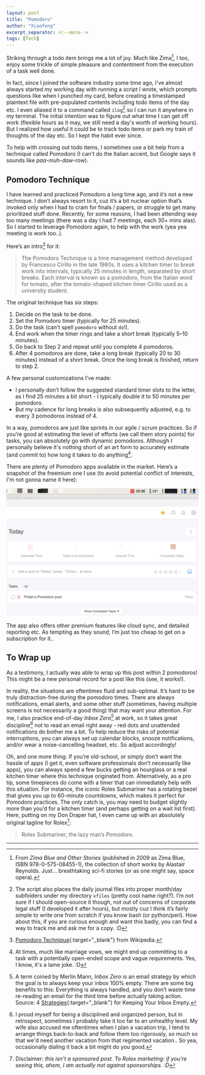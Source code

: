 ```yaml
---
layout: post
title: "Pomodoro"
author: "Xiaofeng"
excerpt_separator: <!--more-->
tags: [Tech]
---
```

Striking through a todo item brings me a lot of joy<!--more-->. Much like Zima[^fn1], I too, enjoy some trickle of simple pleasure and contentment from the execution of a task well done.

In fact, since I joined the software industry some time ago, I’ve almost always started my working day with running a script I wrote, which prompts questions like when I punched my card, before creating a timestamped plaintext file with pre-populated contents including todo items of the day etc. I even aliased it to a command called `ilog`[^fn2] so I can run it anywhere in my terminal. The initial intention was to figure out what time I can get off work (flexible hours as it may, we still need a day's worth of working hours). But I realized how useful it could be to track todo items or park my train of thoughts of the day etc. So I kept the habit ever since.

To help with crossing out todo items, I sometimes use a bit help from a technique called Pomodoro (I can't do the Italian accent, but Google says it sounds like *paa-muh-daw-row*).

## Pomodoro Technique

I have learned and practiced Pomodoro a long time ago, and it’s not a new technique. I don’t always resort to it, cuz it’s a bit nuclear option that’s invoked only when I had to cram for finals / papers, or struggle to get many prioritized stuff done. Recently, for some reasons, I had been attending way too many meetings (there was a day I had 7 meetings, each 30+ mins alas). So I started to leverage Pomodoro again, to help with the work (yea yea meeting is work too..).

Here’s an intro[^fn3] for it:

>The Pomodoro Technique is a time management method developed by Francesco Cirillo in the late 1980s. It uses a kitchen timer to break work into intervals, typically 25 minutes in length, separated by short breaks. Each interval is known as a pomodoro, from the Italian word for tomato, after the tomato-shaped kitchen timer Cirillo used as a university student.

The original technique has six steps:

1. Decide on the task to be done.
2. Set the Pomodoro timer (typically for 25 minutes).
3. Do the task (can't spell `pomodoro` without `do`!).
4. End work when the timer rings and take a short break (typically 5–10 minutes).
5. Go back to Step 2 and repeat until you complete 4 pomodoros.
6. After 4 pomodoros are done, take a long break (typically 20 to 30 minutes) instead of a short break. Once the long break is finished, return to step 2.

A few personal customizations I’ve made:

* I personally don’t follow the suggested standard timer slots to the letter, as I find 25 minutes a bit short - I typically double it to 50 minutes per pomodoro.
* But my cadence for long breaks is also subsequently adjusted, e.g. to every 3 pomodoros instead of 4.

In a way, pomodoros are just like sprints in our agile / scrum practices. So if you’re good at estimating the level of efforts (we call them story points) for tasks, you can absolutely go with dynamic pomodoros. Although I personally believe it's nothing short of an art form to accurately estimate (and commit to) how long it takes to do anything[^fn4].

There are plenty of Pomodoro apps available in the market. Here’s a snapshot of the freemium one I use (to avoid potential conflict of interests, I'm not gonna name it here):

![pomodoro_app](../assets/images/20240311/pomodoro_app.jpg)

The app also offers other premium features like cloud sync, and detailed reporting etc. As tempting as they sound, I’m just too cheap to get on a subscription for it..

## To Wrap up

As a testimony, I actually was able to wrap up this post within 2 pomodoros! This might be a new personal record for a post like this (see, it works!).

In reality, the situations are oftentimes fluid and sub-optimal. It’s hard to be truly distraction-free during the pomodoro times. There are always notifications, email alerts, and some other stuff (sometimes, having multiple screens is not necessarily a good thing) that may want your attention. For me, I also practice end-of-day *Inbox Zero*[^fn5] at work, so it takes great discipline[^fn6] not to read an email right away - red dots and unattended notifications do bother me a bit. To help reduce the risks of potential interruptions, you can always set up calendar blocks, snooze notifications, and/or wear a noise-cancelling headset, etc. So adjust accordingly!

Oh, and one more thing. If you’re old-school, or simply don't want the hassle of apps (I get it, even software professionals don’t necessarily like apps), you can always spend a few bucks getting an hourglass or a real kitchen timer where this technique originated from. Alternatively, as a pro tip, some timepieces do come with a timer that can immediately help with this situation. For instance, the iconic Rolex Submariner has a rotating bezel that gives you up to 60-minute countdowns, which makes it perfect for Pomodoro practices. The only catch is, you may need to budget slightly more than you’d for a kitchen timer (and perhaps getting on a wait list first). Here, putting on my Don Draper hat, I even came up with an absolutely original tagline for Rolex[^fn7]:

> Rolex Submariner, the lazy man’s Pomodoro.

---
[^fn1]: From *Zima Blue and Other Stories* (published in 2009 as Zima Blue, ISBN 978-0-575-08455-1), the collection of short works by Alastair Reynolds. Just... breathtaking sci-fi stories (or as one might say, space opera).
[^fn2]: The script also places the daily journal files into proper month/day subfolders under my directory `xfiles` (pretty cool name right?). I’m not sure if I should open-source it though, not out of concerns of corporate legal stuff (I developed it after hours), but mostly cuz I think it’s fairly simple to write one from scratch if you know bash (or python/perl). How about this, if you are curious enough and want this badly, you can find a way to track me and ask me for a copy. :D
[^fn3]: [Pomodoro Technique](https://en.wikipedia.org/wiki/Pomodoro_Technique){:target="_blank"} from Wikipedia.
[^fn4]: At times, much like marriage vows, we might end up committing to a task with a potentially open-ended scope and vague requirements. Yes, I know, it's a lame joke. :D
[^fn5]: A term coined by Merlin Mann, *Inbox Zero* is an email strategy by which the goal is to always keep your inbox 100% empty. There are some big benefits to this: Everything is always handled, and you don’t waste time re-reading an email for the third time before actually taking action. Source: 4 [Strategies](https://www.themuse.com/advice/4-strategies-for-keeping-your-inbox-empty-which-one-is-right-for-you){:target="_blank"} for Keeping Your Inbox Empty.
[^fn6]: I proud myself for being a disciplined and organized person, but in retrospect, sometimes I probably take it too far to an unhealthy level. My wife also accused me oftentimes when I plan a vacation trip, I tend to arrange things back-to-back and follow them too rigorously, so much so that we'd need another vacation from that regimented vacation.. So yea, occasionally dialing it back a bit might do you good.
[^fn7]: Disclaimer: *this isn’t a sponsored post. To Rolex marketing: if you’re seeing this, ahem, I am actually not against sponsorships. :D*
